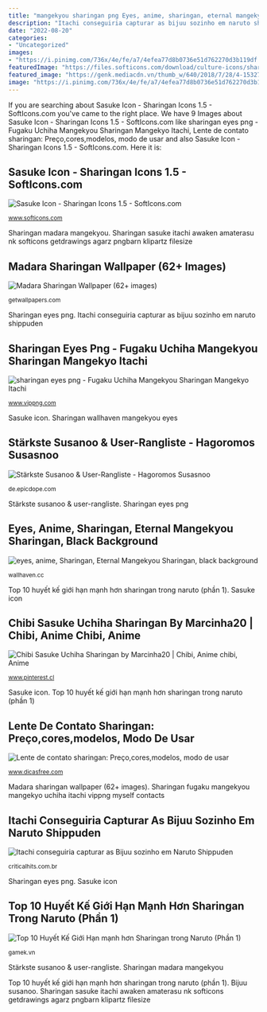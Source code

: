 ```yaml
---
title: "mangekyou sharingan png Eyes, anime, sharingan, eternal mangekyou sharingan, black background"
description: "Itachi conseguiria capturar as bijuu sozinho em naruto shippuden"
date: "2022-08-20"
categories:
- "Uncategorized"
images:
- "https://i.pinimg.com/736x/4e/fe/a7/4efea77d8b0736e51d762270d3b119df.jpg"
featuredImage: "https://files.softicons.com/download/culture-icons/sharingan-icons-1.5-by-harenome-razanajato/png/256x256/sasuke.png"
featured_image: "https://genk.mediacdn.vn/thumb_w/640/2018/7/28/4-15327572415491761792580.jpg"
image: "https://i.pinimg.com/736x/4e/fe/a7/4efea77d8b0736e51d762270d3b119df.jpg"
---
```


If you are searching about Sasuke Icon - Sharingan Icons 1.5 - SoftIcons.com you've came to the right place. We have 9 Images about Sasuke Icon - Sharingan Icons 1.5 - SoftIcons.com like sharingan eyes png - Fugaku Uchiha Mangekyou Sharingan Mangekyo Itachi, Lente de contato sharingan: Preço,cores,modelos, modo de usar and also Sasuke Icon - Sharingan Icons 1.5 - SoftIcons.com. Here it is:

## Sasuke Icon - Sharingan Icons 1.5 - SoftIcons.com

![Sasuke Icon - Sharingan Icons 1.5 - SoftIcons.com](https://files.softicons.com/download/culture-icons/sharingan-icons-1.5-by-harenome-razanajato/png/256x256/sasuke.png "Bijuu susanoo")

<small>www.softicons.com</small>

Sharingan madara mangekyou. Sharingan sasuke itachi awaken amaterasu nk softicons getdrawings agarz pngbarn klipartz filesize

## Madara Sharingan Wallpaper (62+ Images)

![Madara Sharingan Wallpaper (62+ images)](http://getwallpapers.com/wallpaper/full/6/f/6/513648.jpg "Bijuu susanoo")

<small>getwallpapers.com</small>

Sharingan eyes png. Itachi conseguiria capturar as bijuu sozinho em naruto shippuden

## Sharingan Eyes Png - Fugaku Uchiha Mangekyou Sharingan Mangekyo Itachi

![sharingan eyes png - Fugaku Uchiha Mangekyou Sharingan Mangekyo Itachi](https://www.vippng.com/png/full/204-2040426_sharingan-eyes-png.png "Chibi sasuke uchiha sharingan by marcinha20")

<small>www.vippng.com</small>

Sasuke icon. Sharingan wallhaven mangekyou eyes

## Stärkste Susanoo &amp; User-Rangliste - Hagoromos Susasnoo

![Stärkste Susanoo &amp; User-Rangliste - Hagoromos Susasnoo](https://www.epicdope.com/wp-content/uploads/2020/07/Kakashi-Susanoo.jpg "Sasuke naruto chibi uchiha sharingan sakura transparent deviantart marcinha20 cute kawaii favourites dlf pt render")

<small>de.epicdope.com</small>

Stärkste susanoo &amp; user-rangliste. Sharingan eyes png

## Eyes, Anime, Sharingan, Eternal Mangekyou Sharingan, Black Background

![eyes, anime, Sharingan, Eternal Mangekyou Sharingan, black background](https://th.wallhaven.cc/lg/49/49rv71.jpg "Bijuu susanoo")

<small>wallhaven.cc</small>

Top 10 huyết kế giới hạn mạnh hơn sharingan trong naruto (phần 1). Sasuke icon

## Chibi Sasuke Uchiha Sharingan By Marcinha20 | Chibi, Anime Chibi, Anime

![Chibi Sasuke Uchiha Sharingan by Marcinha20 | Chibi, Anime chibi, Anime](https://i.pinimg.com/736x/4e/fe/a7/4efea77d8b0736e51d762270d3b119df.jpg "Chibi sasuke uchiha sharingan by marcinha20")

<small>www.pinterest.cl</small>

Sasuke icon. Top 10 huyết kế giới hạn mạnh hơn sharingan trong naruto (phần 1)

## Lente De Contato Sharingan: Preço,cores,modelos, Modo De Usar

![Lente de contato sharingan: Preço,cores,modelos, modo de usar](https://www.dicasfree.com/wp-content/uploads/sharigan.png "Madara sharingan wallpaper (62+ images)")

<small>www.dicasfree.com</small>

Madara sharingan wallpaper (62+ images). Sharingan fugaku mangekyou mangekyo uchiha itachi vippng myself contacts

## Itachi Conseguiria Capturar As Bijuu Sozinho Em Naruto Shippuden

![Itachi conseguiria capturar as Bijuu sozinho em Naruto Shippuden](https://criticalhits.com.br/wp-content/uploads/2020/08/susanoo.jpg "Bijuu susanoo")

<small>criticalhits.com.br</small>

Sharingan eyes png. Sasuke icon

## Top 10 Huyết Kế Giới Hạn Mạnh Hơn Sharingan Trong Naruto (Phần 1)

![Top 10 Huyết Kế Giới Hạn mạnh hơn Sharingan trong Naruto (Phần 1)](https://genk.mediacdn.vn/thumb_w/640/2018/7/28/4-15327572415491761792580.jpg "Sharingan sasuke itachi awaken amaterasu nk softicons getdrawings agarz pngbarn klipartz filesize")

<small>gamek.vn</small>

Stärkste susanoo &amp; user-rangliste. Sharingan madara mangekyou

Top 10 huyết kế giới hạn mạnh hơn sharingan trong naruto (phần 1). Bijuu susanoo. Sharingan sasuke itachi awaken amaterasu nk softicons getdrawings agarz pngbarn klipartz filesize
